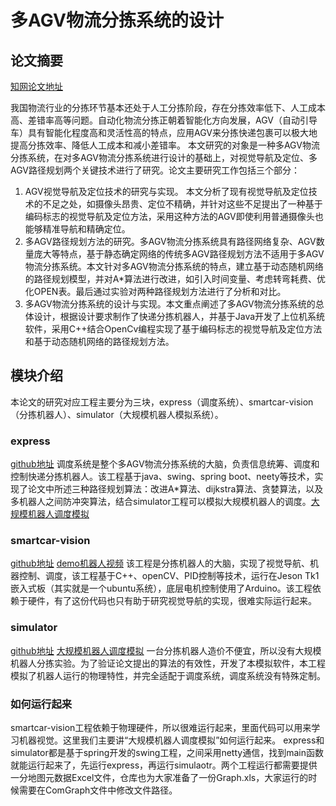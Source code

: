 # 多AGV物流分拣系统的设计
## 论文摘要
[知网论文地址](https://kns.cnki.net/KCMS/detail/detail.aspx?dbcode=CMFD&dbname=CMFD201802&filename=1018872311.nh&v=MTg3MTR6Z1Vyek9WRjI2RnJ1L0hOTE5ycEViUElSOGVYMUx1eFlTN0RoMVQzcVRyV00xRnJDVVI3cWZadWR0Rnk= "知网论文地址")

我国物流行业的分拣环节基本还处于人工分拣阶段，存在分拣效率低下、人工成本高、差错率高等问题。自动化物流分拣正朝着智能化方向发展，AGV（自动引导车）具有智能化程度高和灵活性高的特点，应用AGV来分拣快递包裹可以极大地提高分拣效率、降低人工成本和减小差错率。	本文研究的对象是一种多AGV物流分拣系统，在对多AGV物流分拣系统进行设计的基础上，对视觉导航及定位、多AGV路径规划两个关键技术进行了研究。论文主要研究工作包括三个部分：

1. AGV视觉导航及定位技术的研究与实现。	本文分析了现有视觉导航及定位技术的不足之处，如摄像头昂贵、定位不精确，并针对这些不足提出了一种基于编码标志的视觉导航及定位方法，采用这种方法的AGV即使利用普通摄像头也能够精准导航和精确定位。
2. 多AGV路径规划方法的研究。多AGV物流分拣系统具有路径网络复杂、AGV数量庞大等特点，基于静态确定网络的传统多AGV路径规划方法不适用于多AGV物流分拣系统。本文针对多AGV物流分拣系统的特点，建立基于动态随机网络的路径规划模型，并对A*算法进行改进，如引入时间变量、考虑转弯耗费、优化OPEN表。最后通过实验对两种路径规划方法进行了分析和对比。
3. 多AGV物流分拣系统的设计与实现。本文重点阐述了多AGV物流分拣系统的总体设计，根据设计要求制作了快递分拣机器人，并基于Java开发了上位机系统软件，采用C++结合OpenCv编程实现了基于编码标志的视觉导航及定位方法和基于动态随机网络的路径规划方法。

## 模块介绍
本论文的研究对应工程主要分为三块，express（调度系统）、smartcar-vision（分拣机器人）、simulator（大规模机器人模拟系统）。
### express 
[github地址](https://github.com/xxxtai/express "github地址")
调度系统是整个多AGV物流分拣系统的大脑，负责信息统筹、调度和控制快递分拣机器人。该工程基于java、swing、spring boot、neety等技术，实现了论文中所述三种路径规划算法：改进A*算法、dijkstra算法、贪婪算法，以及多机器人之间防冲突算法，结合simulator工程可以模拟大规模机器人的调度。[大规模机器人调度模拟](https://v.qq.com/x/page/c3050fw4ria.html)


### smartcar-vision
[github地址](https://github.com/xxxtai/smartcar-vision "github地址")
[demo机器人视频](https://v.qq.com/x/page/v30506h0k6r.html "demo机器人视频")
该工程是分拣机器人的大脑，实现了视觉导航、机器控制、调度，该工程基于C++、openCV、PID控制等技术，运行在Jeson Tk1嵌入式板（其实就是一个ubuntu系统），底层电机控制使用了Arduino。该工程依赖于硬件，有了这份代码也只有助于研究视觉导航的实现，很难实际运行起来。

### simulator
[github地址](https://github.com/xxxtai/simulator "github地址")
[大规模机器人调度模拟](https://v.qq.com/x/page/c3050fw4ria.html)
一台分拣机器人造价不便宜，所以没有大规模机器人分拣实验。为了验证论文提出的算法的有效性，开发了本模拟软件，本工程模拟了机器人运行的物理特性，并完全适配于调度系统，调度系统没有特殊定制。

### 如何运行起来
smartcar-vision工程依赖于物理硬件，所以很难运行起来，里面代码可以用来学习机器视觉。这里我们主要讲“大规模机器人调度模拟”如何运行起来。
express和simulator都是基于spring开发的swing工程，之间采用netty通信，找到main函数就能运行起来了，先运行express，再运行simulaotr。两个工程运行都需要提供一分地图元数据Excel文件，仓库也为大家准备了一份Graph.xls，大家运行的时候需要在ComGraph文件中修改文件路径。





